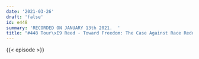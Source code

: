 ```yaml
---
date: '2021-03-26'
draft: 'false'
id: e448
summary: 'RECORDED ON JANUARY 13th 2021.  '
title: "#448 Tour\xE9 Reed - Toward Freedom: The Case Against Race Reductionism"
---
```

{{< episode >}}
